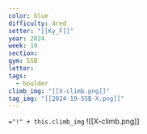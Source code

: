 ```yaml
---
color: blue
difficulty: 4red
setter: "[[Ky_F]]"
year: 2024
week: 19
section: 
gym: SSB
letter: 
tags:
  - boulder
climb_img: "[[X-climb.png]]"
tag_img: "[[2024-19-SSB-X.png]]"
---
```

`="!" + this.climb_img`
![[X-climb.png]]
